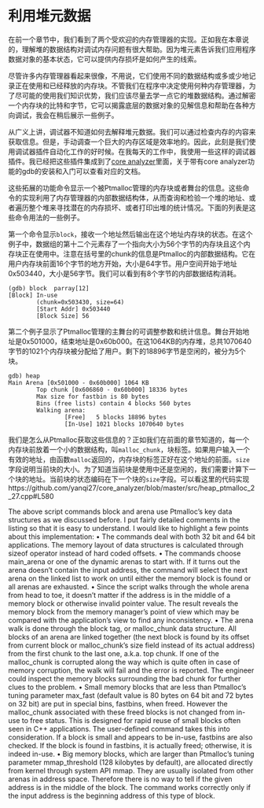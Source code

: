 # 利用堆元数据

在前一个章节中，我们看到了两个受欢迎的内存管理器的实现。正如我在本章说的，理解堆的数据结构对调试内存问题有很大帮助。因为堆元素告诉我们应用程序数据对象的基本状态，它可以提供内存损坏是如何产生的线索。

尽管许多内存管理器看起来很像，不用说，它们使用不同的数据结构或多或少地记录正在使用和已经释放的内存块。不管我们在程序中决定使用何种内存管理器，为了尽可能的使用我们知识优势，我们应该尽量去学一点它的堆数据结构。通过解密一个内存块的比特和字节，它可以揭露底层的数据对象的见解信息和帮助在各种方向调试，我会在稍后展示一些例子。

从广义上讲，调试器不知道如何去解释堆元数据。我们可以通过检查内存的内容来获取信息。但是，手动调查一个巨大的内存区域是效率地的。因此，此刻是我们使用调试器插件自动化工作的好时候。在我每天的工作中，我使用一些这样的调试器插件。我已经把这些插件集成到了[core analyzer](https://github.com/yanqi27/core_analyzer)里面，关于带有core analyzer功能的gdb的安装和入门可以查看对应的文档。


这些拓展的功能命令显示一个被Ptmalloc管理的内存块或者舞台的信息。这些命令的实现利用了内存管理器的内部数据结构体，从而查询和检验一个堆的地址、或者遍历整个堆来寻找潜在的内存损坏、或者打印出堆的统计情况。下面的列表是这些命令用法的一些例子。

第一个命令显示`block`，接收一个地址然后输出在这个地址内存块的状态。在这个例子中，数据组的第十二个元素存了一个指向大小为56个字节的内存块且这个内存块正在使用中。注意在括号里的chunk的信息是Ptmalloc的内部数据结构。它在用户内存块前面16个字节的地方开始，大小是64字节。用户空间开始于地址0x503440，大小是56字节。我们可以看到有8个字节的内部数据结构消耗。

```
(gdb) block  parray[12]
[Block] In-use
        (chunk=0x503430, size=64)
        [Start Addr] 0x503440
        [Block Size] 56
```

第二个例子显示了Ptmalloc管理的主舞台的可调整参数和统计信息。舞台开始地址是0x501000，结束地址是0x60b000。在这1064KB的内存堆，总共1070640字节的1021个内存块被分配给了用户。剩下的18896字节是空闲的，被分为5个块。

```
gdb) heap
Main Arena [0x501000 - 0x60b000] 1064 KB
        Top chunk [0x606860 - 0x60b000] 18336 bytes
        Max size for fastbin is 80 bytes
        Bins (free lists) contain 4 blocks 560 bytes
        Walking arena:
                [Free]   5 blocks 18896 bytes
                [In-Use] 1021 blocks 1070640 bytes
```


我们是怎么从Ptmalloc获取这些信息的？正如我们在前面的章节知道的，每一个内存块前放着一个小的数据结构，叫`malloc_chunk`，块标签。如果用户输入一个有效的地址，由函数`malloc`返回的，内存块的标签正好在这个地址的前面。`size`字段说明当前块的大小。为了知道当前块是使用中还是空闲的，我们需要计算下一个块的地址。当前块的状态编码在下一个块的`size`字段。可以看这里的代码实现https://github.com/yanqi27/core_analyzer/blob/master/src/heap_ptmalloc_2_27.cpp#L580

The above script commands block and arena use Ptmalloc’s key data structures as we discussed before. I put fairly detailed comments in the listing so that it is easy to understand. I would like to highlight a few points about this implementation:
•	The commands deal with both 32 bit and 64 bit applications. The memory layout of data structures is calculated through sizeof operator instead of hard coded offsets.
•	The commands choose main_arena or one of the dynamic arenas to start with. If it turns out the arena doesn’t contain the input address, the command will select the next arena on the linked list to work on until either the memory block is found or all arenas are exhausted.
•	Since the script walks through the whole arena from head to toe, it doesn’t matter if the address is in the middle of a memory block or otherwise invalid pointer value. The result reveals the memory block from the memory manager’s point of view which may be compared with the application’s view to find any inconsistency.
•	The arena walk is done through the block tag, or malloc_chunk data structure. All blocks of an arena are linked together (the next block is found by its offset from current block or malloc_chunk’s size field instead of its actual address) from the first chunk to the last one, a.k.a. top chunk. If one of the malloc_chunk is corrupted along the way which is quite often in case of memory corruption, the walk will fail and the error is reported. The engineer could inspect the memory blocks surrounding the bad chunk for further clues to the problem.
•	Small memory blocks that are less than Ptmalloc’s tuning parameter max_fast (default value is 80 bytes on 64 bit and 72 bytes on 32 bit) are put in special bins, fastbins, when freed. However the malloc_chunk associated with these freed blocks is not changed from in-use to free status. This is designed for rapid reuse of small blocks often seen in C++ applications. The user-defined command takes this into consideration. If a block is small and appears to be in-use, fastbins are also checked. If the block is found in fastbins, it is actually freed; otherwise, it is indeed in-use.
•	Big memory blocks, which are larger than Ptmalloc’s tuning parameter mmap_threshold (128 kilobytes by default), are allocated directly from kernel through system API mmap. They are usually isolated from other arenas in address space. Therefore there is no way to tell if the given address is in the middle of the block. The command works correctly only if the input address is the beginning address of this type of block.
